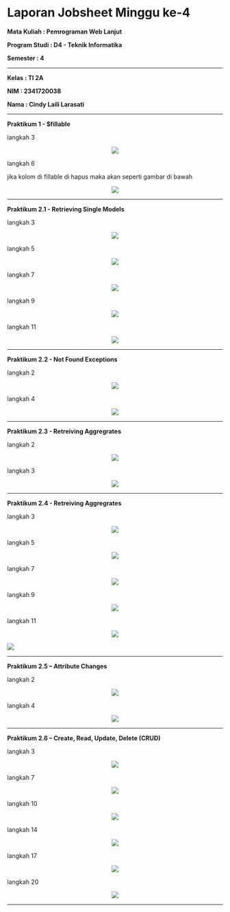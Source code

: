# Laporan Jobsheet Minggu ke-4 
<b>Mata Kuliah : Pemrograman Web Lanjut</b></p>
<b>Program Studi : D4 - Teknik Informatika</b></p>
<b>Semester : 4</b>
<hr>
<b>Kelas : TI 2A</b></p>
<b>NIM : 2341720038</b></p>
<b>Nama : Cindy Laili Larasati</b>
<hr>

<b>Praktikum 1 - $fillable</b>
<p>langkah 3<p align="center">
    <img src="Gambar/gambarP1No3.png"></p>
<p>langkah 6 
<p>jika kolom di fillable di hapus maka akan seperti gambar di bawah
<p align="center">
    <img src="Gambar/gambarP1No6.png"></p>
<hr>

<b>Praktikum 2.1 - Retrieving Single Models</b>
<p>langkah 3<p align="center">
    <img src="Gambar/gambarP2.1No3.png"></p>
<p>langkah 5<p align="center">
    <img src="Gambar/gambarP2.1No3.png"></p>
<p>langkah 7<p align="center">
    <img src="Gambar/gambarP2.1No3.png"></p>
<p>langkah 9<p align="center">
    <img src="Gambar/gambarP2.1No9.png"></p>
<p>langkah 11<p align="center">
    <img src="Gambar/gambarP2.1No11.png"></p>
<hr>

<b>Praktikum 2.2 - Not Found Exceptions</b>
<p>langkah 2<p align="center">
    <img src="Gambar/gambarP2.1No3.png"></p>
<p>langkah 4<p align="center">
   <img src="Gambar/gambarP2.1No11.png"></p>
<hr>

<b>Praktikum 2.3 - Retreiving Aggregrates</b>
<p>langkah 2<p align="center">
    <img src="Gambar/gambarP2.3No2.png"></p>
<p>langkah 3<p align="center">
   <img src="Gambar/gambarP2.3No3.png"></p>
<hr>

<b>Praktikum 2.4 - Retreiving Aggregrates</b>
<p>langkah 3<p align="center">
    <img src="Gambar/gambarP2.4No3.png"></p>
<p>langkah 5<p align="center">
    <img src="Gambar/gambarP2.4No5.png"></p>
<p>langkah 7<p align="center">
    <img src="Gambar/gambarP2.4No7.png"></p>
<p>langkah 9<p align="center">
    <img src="Gambar/gambarP2.4No9.png"></p>
<p>langkah 11<p align="center">
    <img src="Gambar/gambarP2.4No11.png"></p>
     <img src="Gambar/gambarP2.4No11.2.png"></p>
<hr>

<b>Praktikum 2.5 – Attribute Changes</b>
<p>langkah 2<p align="center">
    <img src="Gambar/gambarP2.5No2.png"></p>
<p>langkah 4<p align="center">
    <img src="Gambar/gambarP2.5No4.png"></p>
<hr>

<b>Praktikum 2.6 – Create, Read, Update, Delete (CRUD)</b>
<p>langkah 3<p align="center">
    <img src="Gambar/gambarP2.6No3.png"></p>
<p>langkah 7<p align="center">
    <img src="Gambar/gambarP2.6No7.png"></p>
<p>langkah 10<p align="center">
    <img src="Gambar/gambarP2.6No10.png"></p>
<p>langkah 14<p align="center">
    <img src="Gambar/gambarP2.6No14.png"></p>
<p>langkah 17<p align="center">
    <img src="Gambar/gambarP2.6No17.png"></p>
<p>langkah 20<p align="center">
    <img src="Gambar/gambarP2.6No20.png"></p>
<hr>